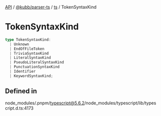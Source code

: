 [API](../../../../../packages.md) / [@kubb/parser-ts](../../../index.md) / [ts](../index.md) / TokenSyntaxKind

# TokenSyntaxKind

```ts
type TokenSyntaxKind: 
  | Unknown
  | EndOfFileToken
  | TriviaSyntaxKind
  | LiteralSyntaxKind
  | PseudoLiteralSyntaxKind
  | PunctuationSyntaxKind
  | Identifier
  | KeywordSyntaxKind;
```

## Defined in

node\_modules/.pnpm/typescript@5.6.2/node\_modules/typescript/lib/typescript.d.ts:4173
